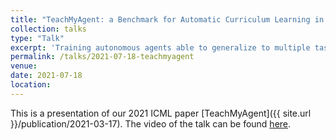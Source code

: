 ```yaml
---
title: "TeachMyAgent: a Benchmark for Automatic Curriculum Learning in Deep RL"
collection: talks
type: "Talk"
excerpt: 'Training autonomous agents able to generalize to multiple tasks is a key target of Deep Reinforcement Learning (DRL) research. In parallel to improving DRL algorithms themselves, Automatic Curriculum Learning (ACL) study how teacher algorithms can train DRL agents more efficiently by adapting task selection to their evolving abilities. While multiple standard benchmarks exist to compare DRL agents, there is currently no such thing for ACL algorithms...'
permalink: /talks/2021-07-18-teachmyagent
venue: 
date: 2021-07-18
location: 
---
```

This is a presentation of our 2021 ICML paper [TeachMyAgent]({{ site.url }}/publication/2021-03-17). The video of the talk can be found <a href="https://www.youtube.com/watch?v=oQPWC02nvdQ&t">here</a>.
